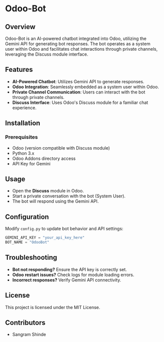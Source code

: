 # Odoo-Bot

## Overview
Odoo-Bot is an AI-powered chatbot integrated into Odoo, utilizing the Gemini API for generating bot responses. The bot operates as a system user within Odoo and facilitates chat interactions through private channels, leveraging the Discuss module interface.

## Features
- **AI-Powered Chatbot**: Utilizes Gemini API to generate responses.
- **Odoo Integration**: Seamlessly embedded as a system user within Odoo.
- **Private Channel Communication**: Users can interact with the bot through private channels.
- **Discuss Interface**: Uses Odoo's Discuss module for a familiar chat experience.

## Installation
### Prerequisites
- Odoo (version compatible with Discuss module)
- Python 3.x
- Odoo Addons directory access
- API Key for Gemini

## Usage
- Open the **Discuss** module in Odoo.
- Start a private conversation with the bot (System User).
- The bot will respond using the Gemini API.

## Configuration
Modify `config.py` to update bot behavior and API settings:
```python
GEMINI_API_KEY = "your_api_key_here"
BOT_NAME = "OdooBot"
```

## Troubleshooting
- **Bot not responding?** Ensure the API key is correctly set.
- **Odoo restart issues?** Check logs for module loading errors.
- **Incorrect responses?** Verify Gemini API connectivity.

## License
This project is licensed under the MIT License.

## Contributors
- Sangram Shinde

